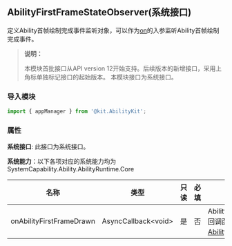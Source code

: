 ## AbilityFirstFrameStateObserver(系统接口)

定义Ability首帧绘制完成事件监听对象，可以作为[on](js-apis-app-ability-appManager-sys.md#appmanageron12)的入参监听Ability首帧绘制完成事件。

> **说明：**
>
> 本模块首批接口从API version 12开始支持。后续版本的新增接口，采用上角标单独标记接口的起始版本。
> 本模块接口为系统接口。

### 导入模块

```ts
import { appManager } from '@kit.AbilityKit';
```

### 属性

**系统接口**: 此接口为系统接口。

**系统能力**：以下各项对应的系统能力均为SystemCapability.Ability.AbilityRuntime.Core

| 名称                     | 类型                 | 只读 | 必填 | 说明                                                         |
| ------------------------ | -------------------- | ---- | ---- | ------------------------------------------------------------ |
| onAbilityFirstFrameDrawn | AsyncCallback\<void> | 是   | 否   | Ability首帧绘制完成时执行的回调函数。传入参数类型是[AbilityFirstFrameStateData](js-apis-inner-application-abilityFirstFrameStateData-sys)。 |
